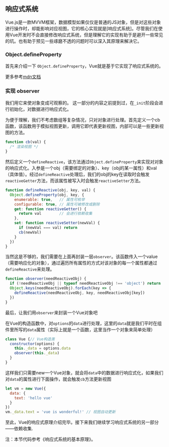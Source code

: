 ## 响应式系统

Vue.js是一款MVVM框架，数据模型如果仅仅是普通的JS对象，但是对这些对象进行操作时，却能影响对应视图，它的核心实现就是[响应式系统]。尽管我们在使用Vue开发时不会直接修改响应式系统，但是理解它的实现有助于是避开一些常见的坑。也有助于预见一些琢磨不透的问题时可以深入其原理来解决它。

### Object.defineProperty

首先来介绍一下 `Object.defineProperty`，Vue就是基于它实现了响应式系统的。

更多参考[mdn文档](https://developer.mozilla.org/en-US/docs/Web/JavaScript/Reference/Global_Objects/Object/defineProperty)

### 实现 observer

我们用它来使对象变成可观察的。
这一部分的内容之前提到过，在`_init`阶段会进行初始化，对数据进行响应式化。

为便于理解，我们不考虑数组等复杂情况，只对对象进行处理。首先定义一个cb函数，该函数用于模拟视图更新，调用它即代表更新视图，内部可以是一些更新视图的方法。

```js
function cb(val) {
  /* 渲染视图 */
}
```

然后定义一个`defineReactive`，该方法通过`Object.defineProperty`来实现对对象的响应式化。入参是一个obj（需要绑定的对象）、key（obj的某一属性）和val（具体值）。经过`defineReactive`处理后，我们的obj的key在读取时会触发`reactiveGetter`方法，而该属性被写入时会触发`reactiveSetter`方法。

```js
function defineReactive(obj, key, val) {
  Object.defineProperty(obj, key, {
    enumerable: true,   // 属性可枚举
    configurable: true, // 属性可被修改或删除
    get: function reactiveGetter() {
      return val        // 会进行依赖收集
    },
    set: function reactiveSetter(newVal) {
      if (newVal === val) return
      cb(newVal)
    }
  })
}
```

当然这是不够的，我们需要在上面再封装一层`observer`。该函数传入一个value（需要响应化的对象），通过遍历所有属性的方式对该对象的每一个属性都通过`defineReactive`来处理。

```js
function observer(needReactiveObj) {
  if (!needReactiveObj || typeof needReactiveObj !== 'object') return
  Object.keys(needReactiveObj).forEach(key => {
    defineReactive(needReactiveObj, key, needReactiveObj[key])
  })
}
```

最后，让我们用`observer`来封装一个Vue对象吧

在Vue的构造函数中，对`options`的`data`进行处理，这里的`data`就是我们平时在组件里所写的`data`属性（实际上就是一个函数，这里当作一个对象来简单处理）

```js
class Vue {// Vue构造类
  constructor(options) {
    this._data = options.data
    observer(this._data)
  }
}
```

这样我们只需要new一个Vue对象，就会将`data`中的数据进行响应式化，如果我们对`data`的属性进行下面操作，就会触发`cb`方法更新视图

```js
let vm = new Vue({
  data: {
    text: 'hello vue'
  }
})
vm._data.text = 'vue is wonderful!' // 视图自动更新
```

至此，Vue的响应式原理介绍完毕。接下来我们继续学习响应式系统的另一部分——依赖收集.

注：本节代码参考《响应式系统的基本原理》。
